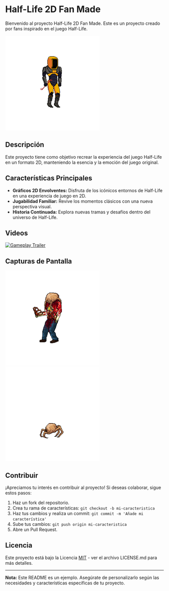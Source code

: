 # Half-Life 2D Fan Made

Bienvenido al proyecto Half-Life 2D Fan Made. Este es un proyecto creado por fans inspirado en el juego Half-Life.

![Half-Life 2D Fan Made Logo](https://raw.githubusercontent.com/AngelP00/HalfLife2DFanMade/main/Assets/Player/Animations/Jump/Gordon(Jump)/gordon_saltando24.png)

## Descripción

Este proyecto tiene como objetivo recrear la experiencia del juego Half-Life en un formato 2D, manteniendo la esencia y la emoción del juego original.

## Características Principales

- **Gráficos 2D Envolventes:** Disfruta de los icónicos entornos de Half-Life en una experiencia de juego en 2D.
- **Jugabilidad Familiar:** Revive los momentos clásicos con una nueva perspectiva visual.
- **Historia Continuada:** Explora nuevas tramas y desafíos dentro del universo de Half-Life.

## Videos

[![Gameplay Trailer](enlace_a_thumbnail_del_video.jpg)](enlace_al_video_completo)

## Capturas de Pantalla

![Captura de Pantalla 1](https://raw.githubusercontent.com/AngelP00/HalfLife2DFanMade/main/Assets/Enemies/Zombie_01/Zombie(Idle)/zombie01_quieto1.png)
![Captura de Pantalla 2](https://raw.githubusercontent.com/AngelP00/HalfLife2DFanMade/main/Assets/Enemies/Cangrejo_01/Cangrejo_01(Idle)/cangrejo1_quieto1.png)

## Contribuir

¡Apreciamos tu interés en contribuir al proyecto! Si deseas colaborar, sigue estos pasos:

1. Haz un fork del repositorio.
2. Crea tu rama de características: `git checkout -b mi-caracteristica`
3. Haz tus cambios y realiza un commit: `git commit -m 'Añade mi característica'`
4. Sube tus cambios: `git push origin mi-caracteristica`
5. Abre un Pull Request.

## Licencia

Este proyecto está bajo la Licencia [MIT](LICENSE.md) - ver el archivo LICENSE.md para más detalles.

---

**Nota:** Este README es un ejemplo. Asegúrate de personalizarlo según las necesidades y características específicas de tu proyecto.
